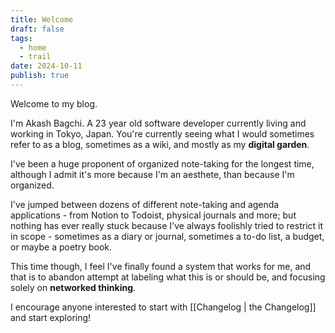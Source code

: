 ```yaml
---
title: Welcome
draft: false
tags:
  - home
  - trail
date: 2024-10-11
publish: true
---
```


Welcome to my blog.

I'm Akash Bagchi. A 23 year old software developer currently living and working in Tokyo, Japan. You're currently seeing what I would sometimes refer to as a blog, sometimes as a wiki, and mostly as my **digital garden**.

I've been a huge proponent of organized note-taking for the longest time, although I admit it's more because I'm an aesthete, than because I'm organized.

I've jumped between dozens of different note-taking and agenda applications - from Notion to Todoist, physical journals and more; but nothing has ever really stuck because I've always foolishly tried to restrict it in scope - sometimes as a diary or journal, sometimes a to-do list, a budget, or maybe a poetry book.

This time though, I feel I've finally found a system that works for me, and that is to abandon attempt at labeling what this is or should be, and focusing solely on **networked thinking**.

I encourage anyone interested to start with [[Changelog | the Changelog]] and start exploring!
